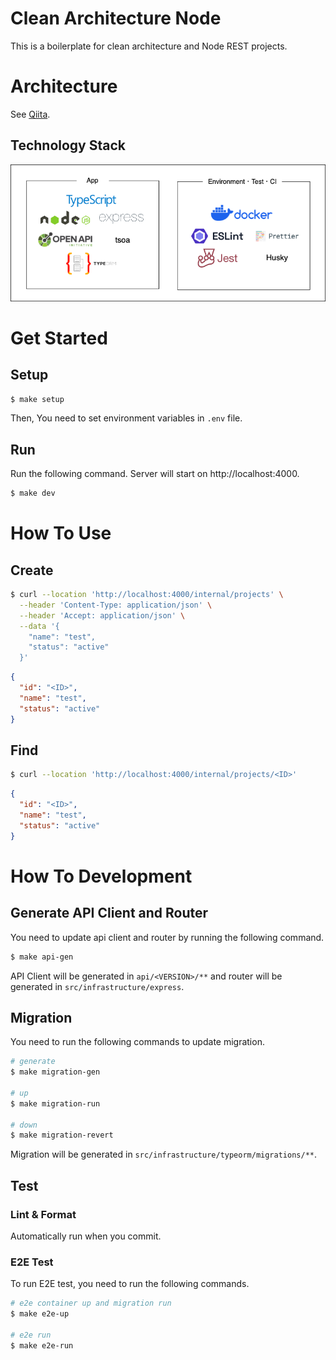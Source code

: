 # Clean Architecture Node

This is a boilerplate for clean architecture and Node REST projects.

# Architecture

See [Qiita](https://qiita.com/Jiei-S/items/dbf06194f4858519bc61).


## Technology Stack

![Technology Stack](technology-stack.drawio.png)

# Get Started

## Setup
```bash
$ make setup
```

Then, You need to set environment variables in `.env` file.

## Run

Run the following command. Server will start on http://localhost:4000.

```bash
$ make dev
```

# How To Use

## Create

```bash
$ curl --location 'http://localhost:4000/internal/projects' \
  --header 'Content-Type: application/json' \
  --header 'Accept: application/json' \
  --data '{
    "name": "test",
    "status": "active"
  }'
```

```json
{
  "id": "<ID>",
  "name": "test",
  "status": "active"
}
```

## Find

```bash
$ curl --location 'http://localhost:4000/internal/projects/<ID>'
```

```json
{
  "id": "<ID>",
  "name": "test",
  "status": "active"
}
```


# How To Development

## Generate API Client and Router

You need to update api client and router by running the following command.  

```bash
$ make api-gen
```

API Client will be generated in `api/<VERSION>/**` and router will be generated in `src/infrastructure/express`.


## Migration

You need to run the following commands to update migration.  

```bash
# generate
$ make migration-gen

# up
$ make migration-run

# down
$ make migration-revert
```

Migration will be generated in `src/infrastructure/typeorm/migrations/**`.


## Test

### Lint & Format

Automatically run when you commit.

### E2E Test

To run E2E test, you need to run the following commands.

```bash
# e2e container up and migration run
$ make e2e-up

# e2e run
$ make e2e-run
```
